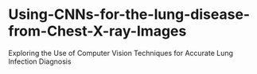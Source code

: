 # Using-CNNs-for-the-lung-disease-from-Chest-X-ray-Images
Exploring the Use of Computer Vision Techniques for  Accurate Lung Infection Diagnosis
